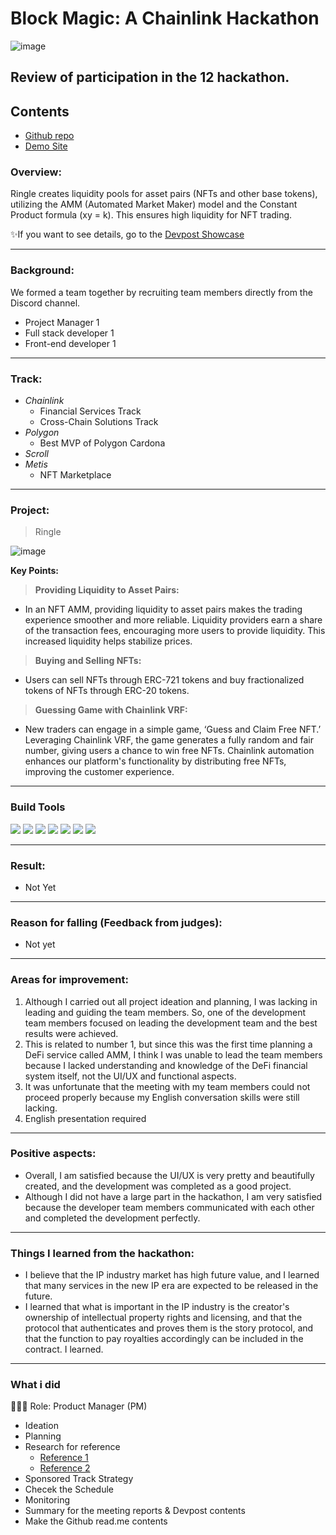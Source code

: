 # Block Magic: A Chainlink Hackathon
![image](https://github.com/Joseph-hackathon/hackathon/assets/144579614/c5d8ac1c-f0b7-4f6f-91a9-ccd4a730b52f)

## Review of participation in the 12 hackathon.

## Contents
- [Github repo](https://github.com/SUNIDHI-JAIN125/Block-Magic-Hackathon)
- [Demo Site](https://block-magic-hackathon.vercel.app/)

### Overview:
Ringle creates liquidity pools for asset pairs (NFTs and other base tokens), utilizing the AMM (Automated Market Maker) model and the Constant Product formula (xy = k). This ensures high liquidity for NFT trading.

✨If you want to see details, go to the [Devpost Showcase](https://devpost.com/software/ringle?ref_content=my-projects-tab&ref_feature=my_projects)

---
### Background:
We formed a team together by recruiting team members directly from the Discord channel.
- Project Manager 1
- Full stack developer 1
- Front-end developer 1

---
### Track:

- *Chainlink*
  - Financial Services Track
  - Cross-Chain Solutions Track
- *Polygon*
  - Best MVP of Polygon Cardona
- *Scroll*
- *Metis*
  - NFT Marketplace

---
### Project:
> Ringle

![image](https://github.com/Joseph-hackathon/hackathon/assets/144579614/65ed9757-8b47-4e7e-b478-1415b0c618bd)

**Key Points:**

> **Providing Liquidity to Asset Pairs:**
- In an NFT AMM, providing liquidity to asset pairs makes the trading experience smoother and more reliable. Liquidity providers earn a share of the transaction fees, encouraging more users to provide liquidity. This increased liquidity helps stabilize prices.

> **Buying and Selling NFTs:**
- Users can sell NFTs through ERC-721 tokens and buy fractionalized tokens of NFTs through ERC-20 tokens.

> **Guessing Game with Chainlink VRF:**
- New traders can engage in a simple game, ‘Guess and Claim Free NFT.’ Leveraging Chainlink VRF, the game generates a fully random and fair number, giving users a chance to win free NFTs. Chainlink automation enhances our platform's functionality by distributing free NFTs, improving the customer experience.

---
### Build Tools
<img src="https://img.shields.io/badge/Typescript-3178C6?style=flat&logo=typescript&logoColor=white"/> <img src="https://img.shields.io/badge/Go-00ADD8?style=flat&logo=go&logoColor=white"/> <img src="https://img.shields.io/badge/JavaScript-F7DF1E?style=flat&logo=javascript&logoColor=white"/> <img src="https://img.shields.io/badge/Next.js-ffffff?style=flat&logo=nextdotjs&logoColor=black"/> <img src="https://img.shields.io/badge/React-61DAFB?style=flat&logo=react&logoColor=white"/> <img src="https://img.shields.io/badge/Solidity-363636?style=flat&logo=solidity&logoColor=white"/> <img src="https://img.shields.io/badge/Web3.js-F16822?style=flat&logo=web3dotjs&logoColor=white"/>

---
### Result:
- Not Yet

---
### Reason for falling (Feedback from judges):
- Not yet
---
### Areas for improvement:
1) Although I carried out all project ideation and planning, I was lacking in leading and guiding the team members. So, one of the development team members focused on leading the development team and the best results were achieved.
2) This is related to number 1, but since this was the first time planning a DeFi service called AMM, I think I was unable to lead the team members because I lacked understanding and knowledge of the DeFi financial system itself, not the UI/UX and functional aspects.
3) It was unfortunate that the meeting with my team members could not proceed properly because my English conversation skills were still lacking.
4) English presentation required

---
### Positive aspects:
- Overall, I am satisfied because the UI/UX is very pretty and beautifully created, and the development was completed as a good project.
- Although I did not have a large part in the hackathon, I am very satisfied because the developer team members communicated with each other and completed the development perfectly.
---
### Things I learned from the hackathon:
- I believe that the IP industry market has high future value, and I learned that many services in the new IP era are expected to be released in the future.
- I learned that what is important in the IP industry is the creator's ownership of intellectual property rights and licensing, and that the protocol that authenticates and proves them is the story protocol, and that the function to pay royalties accordingly can be included in the contract. I learned.

---
### What i did
👨🏼‍💻 Role: Product Manager (PM)

- Ideation
- Planning
- Research for reference
  - [Reference 1](https://github.com/outdoteth/caviar)
  - [Reference 2](https://github.com/easonnong/penguin-finance)
- Sponsored Track Strategy
- Checek the Schedule
- Monitoring
- Summary for the meeting reports & Devpost contents
- Make the Github read.me contents
